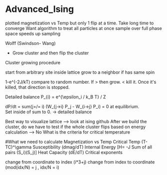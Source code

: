 # Advanced_Ising

plotted magnetization vs Temp
but only 1 flip at a time. Take long time to converge
Want algorithm to treat all particles at once
sample over full phase space
speeds up sampling

Wolff (Swindson- Wang)
- Grow cluster and then flip the cluster

Cluster growing procedure

start from arbitrary site inside lattice
grow to a neighbor if has same spin

1-e^(-2J/kT) compare to random number. If > then grow. < kill it.
Once it's killed, that direction is stopped. 

Detailed balance
P_{i} = e^{\epsilon_i / k_B T} / Z

dP/dt = sum(j=/= i) (W_{j->i} P_j - W_{i->j} P_i)  = 0 at equilibrium.\
Set inside of sum to 0. -> detailed balance

Best way to visualize lattice --> look at ising github
After we build the cluster, do we have to test if the whole cluster flips based on energy calculation --> No
What is the criteria for critical temperature

#What we need to calculate
Magnetization vs Temp
Critical Temp (T-TC)^\gamma
Susceptibility (dmag/dT)
Internal Energy [H= -J Sum of all pairs (S_i)(S_j)]
Heat Capacity (dE/dT)
Critical exponents

change from coordinate to index (i*3+j)
change from index to coordinate (mod(idx/N) = j , idx/N = i)
